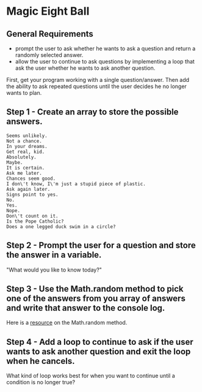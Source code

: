# Magic Eight Ball

## General Requirements

  * prompt the user to ask whether he wants to ask a question and return a randomly selected answer.
  * allow the user to continue to ask questions by implementing a loop that ask the user whether he wants to ask another question.

First, get your program working with a single question/answer. Then add the ability to ask repeated questions until the user decides he no longer wants to plan.

## Step 1 - Create an array to store the possible answers.

	Seems unlikely.
	Not a chance.
	In your dreams.
	Get real, kid.
	Absolutely.
	Maybe.
	It is certain.
	Ask me later.
	Chances seem good.
	I don\'t know, I\'m just a stupid piece of plastic.
	Ask again later.
	Signs point to yes.
	No.
	Yes.
	Nope.
	Don\'t count on it.
	Is the Pope Catholic?
	Does a one legged duck swim in a circle?

  ## Step 2 - Prompt the user for a question and store the answer in a variable.

  
"What would you like to know today?"

  ## Step 3 - Use the Math.random method to pick one of the answers from you array of answers and write that answer to the console log.

  Here is a [resource](https://education.launchcode.org/intro-to-professional-web-dev/appendices/math-method-examples/random-examples.html#random-examples) on the Math.random method.

  ## Step 4 - Add a loop to continue to ask if the user wants to ask another question and exit the loop when he cancels.

  What kind of loop works best for when you want to continue until a condition is no longer true?

  
